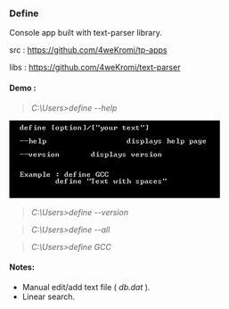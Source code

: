 ### Define
Console app built with text-parser library.

src : https://github.com/4weKromi/tp-apps

libs : https://github.com/4weKromi/text-parser

#### Demo :

> *C:\Users\>define --help*

![screenshot-img](/src/define/res/screenshot01.png?raw=true "Screenshot 01")

> *C:\Users\>define --version*

> *C:\Users\>define --all*

> *C:\Users\>define GCC*

#### Notes:
- Manual edit/add text file ( *db.dat* ).
- Linear search.
